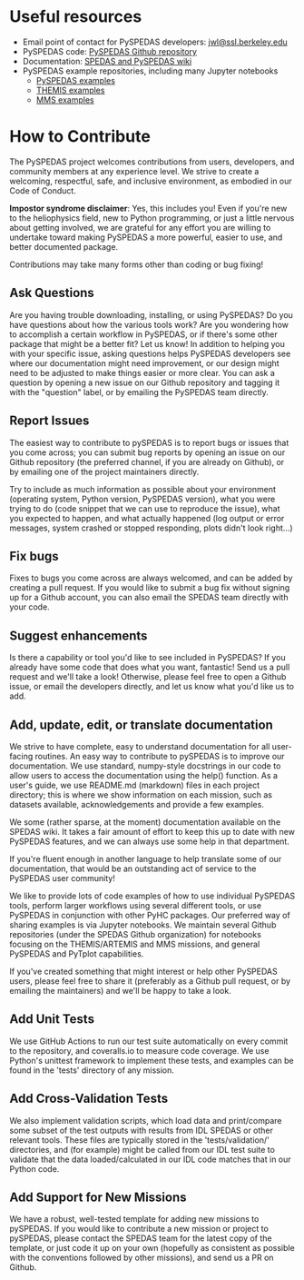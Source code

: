 # Useful resources
* Email point of contact for PySPEDAS developers: <jwl@ssl.berkeley.edu>
* PySPEDAS code: [PySPEDAS Github repository](https://github.com/spedas/pyspedas)
* Documentation: [SPEDAS and PySPEDAS wiki](https://spedas.org/wiki)
* PySPEDAS example repositories, including many Jupyter notebooks
  * [PySPEDAS examples](https://github.com/spedas/pyspedas_examples)
  * [THEMIS examples](https://github.com/spedas/themis-examples)
  * [MMS examples](https://github.com/spedas/mms-examples)

# How to Contribute

The PySPEDAS project welcomes contributions from users, developers, and community members at any experience level.  We strive to create a welcoming, respectful, safe, and inclusive environment, as embodied in our Code of Conduct.

__Impostor syndrome disclaimer__: Yes, this includes you! Even if you're new to the heliophysics field, new to Python programming, or just a little nervous about getting involved, we are grateful for any effort you are willing to
undertake toward making PySPEDAS a more powerful, easier to use, and better documented package. 

Contributions may take many forms other than coding or bug fixing!

## Ask Questions
Are you having trouble downloading, installing, or using PySPEDAS?  Do you have questions about how the various tools work?  Are you wondering how to accomplish a certain workflow in PySPEDAS, or if there's some other package that might 
be a better fit?  Let us know!  In addition to helping you with your specific issue, asking questions helps PySPEDAS developers see where our documentation might need improvement, or our design might need to be adjusted to make things easier
or more clear.  You can ask a question by opening a new issue on our Github repository and tagging it with the "question" label, or by emailing the PySPEDAS team directly.


## Report Issues
The easiest way to contribute to pySPEDAS is to report bugs or issues that you come across; you can submit bug reports by opening an issue on our Github repository (the preferred channel, if you are already on Github), or by emailing one of the project maintainers directly.   

Try to include as much information as possible about your environment (operating system, Python version, PySPEDAS version), what you were trying to do (code snippet that we can use to reproduce the issue), what you expected to happen, and what actually happened (log output or error messages, system crashed or stopped responding, plots didn't look right...)

## Fix bugs
Fixes to bugs you come across are always welcomed, and can be added by creating a pull request. If you would like to submit a bug fix without signing up for a Github account, you can also email the SPEDAS team directly with your code. 

## Suggest enhancements
Is there a capability or tool you'd like to see included in PySPEDAS?  If you already have some code that does what you want, fantastic!  Send us a pull request and we'll take a look!  Otherwise, please feel free to open a Github issue, or email the developers directly, and let us know what you'd like us to add. 

## Add, update, edit, or translate documentation
We strive to have complete, easy to understand documentation for all user-facing routines. An easy way to contribute to pySPEDAS is to improve our documentation. We use standard, numpy-style docstrings in our code to allow users to access the documentation using the help() function. As a user's guide, we use README.md (markdown) files in each project directory; this is where we show information on each mission, such as datasets available, acknowledgements and provide a few examples.

We some (rather sparse, at the moment) documentation available on the SPEDAS wiki.  It takes a fair amount of effort to keep this up to date with new PySPEDAS features, and we can always use some help in that department.

If you're fluent enough in another language to help translate some of our documentation, that would be an outstanding act of service to the PySPEDAS user community!

We like to provide lots of code examples of how to use individual PySPEDAS tools, perform larger workflows using several different tools, or use PySPEDAS in conjunction with other PyHC packages.  Our preferred way of sharing examples is via Jupyter notebooks.  We maintain several Github repositories (under the SPEDAS Github organization) for notebooks focusing on
the THEMIS/ARTEMIS and MMS missions, and general PySPEDAS and PyTplot capabilities.  

If you've created something that might interest or help other PySPEDAS users, please feel free to share it (preferably as a Github pull request, or by emailing the maintainers) and we'll be happy to take a look.

## Add Unit Tests
We use GitHub Actions to run our test suite automatically on every commit to the repository, and coveralls.io to measure code coverage. We use Python's unittest framework to implement these tests, and examples can be found in the 'tests' directory of any mission. 

## Add Cross-Validation Tests
We also implement validation scripts, which load data and print/compare some subset of the test outputs with results from IDL SPEDAS or other relevant tools.
These files are typically stored in the 'tests/validation/' directories, and (for example) might be called from our IDL test suite to validate that the data loaded/calculated in our IDL code matches that in our Python code. 

## Add Support for New Missions
We have a robust, well-tested template for adding new missions to pySPEDAS. If you would like to contribute a new mission or project to pySPEDAS, please contact the SPEDAS team for the latest copy of the template, or just code it up on your own (hopefully as consistent as possible with the conventions followed by other missions), and send us a PR on Github.
